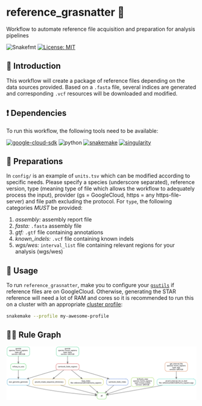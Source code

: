 # reference_grasnatter :trident:

Workflow to automate reference file acquisition and preparation for analysis pipelines

![Snakefmt](https://github.com/clinical-genomics-uppsala/reference_grasnatter/actions/workflows/snakefmt.yaml/badge.svg)
[![License: MIT](https://img.shields.io/badge/License-MIT-yellow.svg)](https://opensource.org/licenses/MIT)

## :speech_balloon: Introduction

This workflow will create a package of reference files depending on the data sources provided.
Based on a `.fasta` file, several indices are generated and corresponding `.vcf` resources
will be downloaded and modified.

## :heavy_exclamation_mark: Dependencies

To run this workflow, the following tools need to be available:

[![google-cloud-sdk](https://img.shields.io/badge/google-cloud-sdk-371.0.0-blue)](https://cloud.google.com/sdk)
![python](https://img.shields.io/badge/python-3.8-blue)
[![snakemake](https://img.shields.io/badge/snakemake-6.10.0-blue)](https://snakemake.readthedocs.io/en/stable/)
[![singularity](https://img.shields.io/badge/singularity-3.7-blue)](https://sylabs.io/docs/)

## :school_satchel: Preparations

In `config/` is an example of `units.tsv` which can be modified according to specific needs.
Please specify a species (underscore separated), reference version, type (meaning type of file
which allows the workflow to adequately process the input), provider (gs = GoogleCloud, https =
any https-file-server) and file path excluding the protocol. For `type`, the following categories
*MUST* be provided:

1. *assembly:* assembly report file
2. *fasta:* `.fasta` assembly file
3. *gtf:* `.gtf` file containing annotations
4. *known_indels:* `.vcf` file containing known indels
5. *wgs/wes:* `interval_list` file containing relevant regions for your analysis (wgs/wes)

## :rocket: Usage

To run `reference_grasnatter`, make you to configure your
[`gsutils`](https://cloud.google.com/storage/docs/gsutil_install) if reference files are
on GoogleCloud. Otherwise, generating the STAR reference will need a lot of RAM and cores
so it is recommended to run this on a cluster with an appropriate
[cluster profile](https://snakemake.readthedocs.io/en/stable/executing/cli.html#profiles):

```bash
snakemake --profile my-awesome-profile
```

## :judge: Rule Graph

![rule_graph](https://raw.githubusercontent.com/clinical-genomics-uppsala/reference_grasnatter/develop/images/rulegraph.svg)
